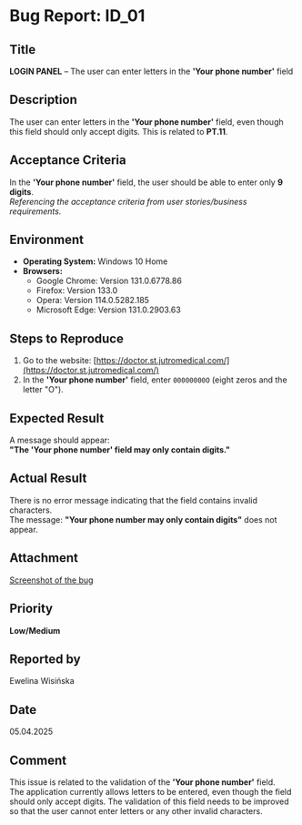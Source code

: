 # Bug Report: ID_01

## Title
**LOGIN PANEL** – The user can enter letters in the **'Your phone number'** field

## Description
The user can enter letters in the **'Your phone number'** field, even though this field should only accept digits. This is related to **PT.11**.

## Acceptance Criteria
In the **'Your phone number'** field, the user should be able to enter only **9 digits**.  
*Referencing the acceptance criteria from user stories/business requirements.*

## Environment

- **Operating System:** Windows 10 Home  
- **Browsers:**
  - Google Chrome: Version 131.0.6778.86  
  - Firefox: Version 133.0  
  - Opera: Version 114.0.5282.185  
  - Microsoft Edge: Version 131.0.2903.63  

## Steps to Reproduce

1. Go to the website: [https://doctor.st.jutromedical.com/](https://doctor.st.jutromedical.com/)
2. In the **'Your phone number'** field, enter `00000000O` (eight zeros and the letter "O").

## Expected Result
A message should appear:  
**"The 'Your phone number' field may only contain digits."**

## Actual Result
There is no error message indicating that the field contains invalid characters.  
The message: **"Your phone number may only contain digits"** does not appear.

## Attachment
[Screenshot of the bug](https://drive.google.com/drive/u/0/folders/1m8eoSTIBNOKE4Gzzzpl1g6c-0fn3Efgj?ths=true)

## Priority
**Low/Medium**

## Reported by
Ewelina Wisińska

## Date
05.04.2025

## Comment
This issue is related to the validation of the **'Your phone number'** field.  
The application currently allows letters to be entered, even though the field should only accept digits. The validation of this field needs to be improved so that the user cannot enter letters or any other invalid characters.
